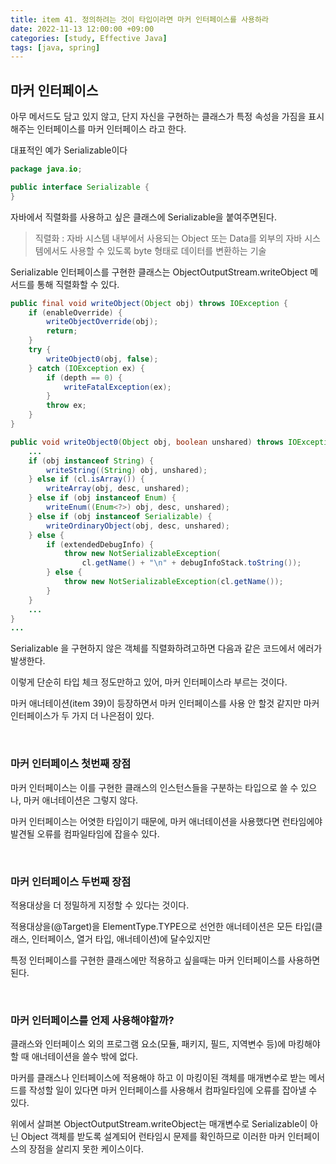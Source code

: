 ```yaml
---
title: item 41. 정의하려는 것이 타입이라면 마커 인터페이스를 사용하라
date: 2022-11-13 12:00:00 +09:00
categories: [study, Effective Java]
tags: [java, spring]     
---
```


## 마커 인터페이스

아무 메서드도 담고 있지 않고, 단지 자신을 구현하는 클래스가 특정 속성을 가짐을 표시해주는 인터페이스를 마커 인터페이스 라고 한다.

대표적인 예가 Serializable이다
```java
package java.io;

public interface Serializable { 
}
```
자바에서 직렬화를 사용하고 싶은 클래스에 Serializable을 붙여주면된다.

> 직렬화 : 자바 시스템 내부에서 사용되는 Object 또는 Data를 외부의 자바 시스템에서도 사용할 수 있도록 byte 형태로 데이터를 변환하는 기술

Serializable 인터페이스를 구현한 클래스는 ObjectOutputStream.writeObject 메서드를 통해 직렬화할 수 있다.

```java
public final void writeObject(Object obj) throws IOException {
    if (enableOverride) {
        writeObjectOverride(obj);
        return;
    }
    try {
        writeObject0(obj, false);
    } catch (IOException ex) {
        if (depth == 0) {
            writeFatalException(ex);
        }
        throw ex;
    }
}
```

```java
public void writeObject0(Object obj, boolean unshared) throws IOException {
    ...
    if (obj instanceof String) {
        writeString((String) obj, unshared);
    } else if (cl.isArray()) {
        writeArray(obj, desc, unshared);
    } else if (obj instanceof Enum) {
        writeEnum((Enum<?>) obj, desc, unshared);
    } else if (obj instanceof Serializable) {
        writeOrdinaryObject(obj, desc, unshared);
    } else {
        if (extendedDebugInfo) {
            throw new NotSerializableException(
                cl.getName() + "\n" + debugInfoStack.toString());
        } else {
            throw new NotSerializableException(cl.getName());
        }
    }
    ...
}
...
```

Serializable 을 구현하지 않은 객체를 직렬화하려고하면 다음과 같은 코드에서 에러가 발생한다.

이렇게 단순히 타입 체크 정도만하고 있어, 마커 인터페이스라 부르는 것이다.

마커 애너테이션(item 39)이 등장하면서 마커 인터페이스를 사용 안 할것 같지만 마커 인터페이스가 두 가지 더 나은점이 있다.

<br>

### 마커 인터페이스 첫번째 장점

마커 인터페이스는 이를 구현한 클래스의 인스턴스들을 구분하는 타입으로 쓸 수 있으나, 마커 애너테이션은 그렇지 않다.

마커 인터페이스는 어엿한 타입이기 때문에, 마커 애너테이션을 사용했다면 런타임에야 발견될 오류를 컴파일타임에 잡을수 있다.

<br>

### 마커 인터페이스 두번째 장점

적용대상을 더 정밀하게 지정할 수 있다는 것이다.

적용대상을(@Target)을 ElementType.TYPE으로 선언한 애너테이션은 모든 타입(클래스, 인터페이스, 열거 타입, 애너테이션)에 달수있지만

특정 인터페이스를 구현한 클래스에만 적용하고 싶을때는 마커 인터페이스를 사용하면 된다.

<br>

### 마커 인터페이스를 언제 사용해야할까?

클래스와 인터페이스 외의 프로그램 요소(모듈, 패키지, 필드, 지역변수 등)에 마킹해야 할 때 애너테이션을 쓸수 밖에 없다.

마커를 클래스나 인터페이스에 적용해야 하고 이 마킹이된 객체를 매개변수로 받는 메서드를 작성할 일이 있다면 마커 인터페이스를 사용해서 컴파일타임에 오류를 잡아낼 수 있다.

위에서 살펴본 ObjectOutputStream.writeObject는 매개변수로 Serializable이 아닌 Object 객체를 받도록 설계되어 런타임시 문제를 확인하므로 이러한 마커 인터페이스의 장점을 살리지 못한 케이스이다.




